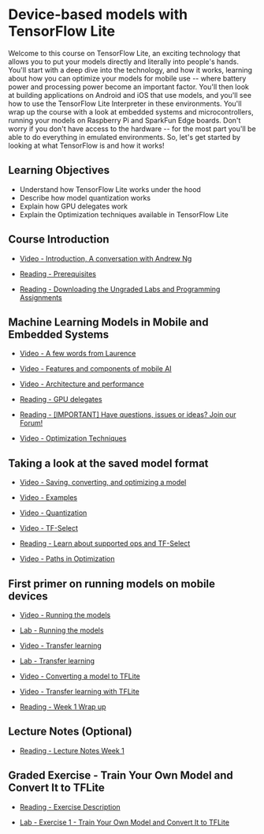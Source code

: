 # Device-based models with TensorFlow Lite

Welcome to this course on TensorFlow Lite, an exciting technology that allows you to put your models directly and literally into people's hands. You'll start with a deep dive into the technology, and how it works, learning about how you can optimize your models for mobile use -- where battery power and processing power become an important factor. You'll then look at building applications on Android and iOS that use models, and you'll see how to use the TensorFlow Lite Interpreter in these environments. You'll wrap up the course with a look at embedded systems and microcontrollers, running your models on Raspberry Pi and SparkFun Edge boards. Don't worry if you don't have access to the hardware -- for the most part you'll be able to do everything in emulated environments. So, let's get started by looking at what TensorFlow is and how it works!

## Learning Objectives

- Understand how TensorFlow Lite works under the hood
- Describe how model quantization works
- Explain how GPU delegates work
- Explain the Optimization techniques available in TensorFlow Lite

## Course Introduction

- [Video - Introduction, A conversation with Andrew Ng](https://www.coursera.org/learn/device-based-models-tensorflow/lecture/mjtY6/introduction-a-conversation-with-andrew-ng)

- [Reading - Prerequisites](https://www.coursera.org/learn/device-based-models-tensorflow/supplement/E2yt1/prerequisites)

- [Reading - Downloading the Ungraded Labs and Programming Assignments](https://www.coursera.org/learn/device-based-models-tensorflow/supplement/x8rwI/downloading-the-ungraded-labs-and-programming-assignments)

## Machine Learning Models in Mobile and Embedded Systems

- [Video - A few words from Laurence](https://www.coursera.org/learn/device-based-models-tensorflow/lecture/H8AQl/a-few-words-from-laurence)

- [Video - Features and components of mobile AI](https://www.coursera.org/learn/device-based-models-tensorflow/lecture/MYtNh/features-and-components-of-mobile-ai)

- [Video - Architecture and performance](https://www.coursera.org/learn/device-based-models-tensorflow/lecture/NUu7G/architecture-and-performance)

- [Reading - GPU delegates](https://www.youtube.com/watch?v=QSbAUxWfxQw)

- [Reading - [IMPORTANT] Have questions, issues or ideas? Join our Forum!](https://community.deeplearning.ai/c/course-q-a/tensorflow-data-and-deployment-specialization/tf2-course-2/142)

- [Video - Optimization Techniques](https://www.coursera.org/learn/device-based-models-tensorflow/lecture/uKRpU/optimization-techniques)

## Taking a look at the saved model format

- [Video - Saving, converting, and optimizing a model](https://www.coursera.org/learn/device-based-models-tensorflow/lecture/64CAo/saving-converting-and-optimizing-a-model)

- [Video - Examples](https://www.coursera.org/learn/device-based-models-tensorflow/lecture/EOxVh/examples)

- [Video - Quantization](https://www.coursera.org/learn/device-based-models-tensorflow/lecture/H98v8/quantization)

- [Video - TF-Select](https://www.coursera.org/learn/device-based-models-tensorflow/lecture/KbOUa/tf-select)

- [Reading - Learn about supported ops and TF-Select](https://www.coursera.org/learn/device-based-models-tensorflow/supplement/WrmvJ/learn-about-supported-ops-and-tf-select)

- [Video - Paths in Optimization](https://www.coursera.org/learn/device-based-models-tensorflow/lecture/caqPx/paths-in-optimization)

## First primer on running models on mobile devices

- [Video - Running the models](https://www.coursera.org/learn/device-based-models-tensorflow/lecture/R3tiz/running-the-models)

- [Lab - Running the models](./Labs/C2_W1_Lab_1_Linear_Regression.ipynb)

- [Video - Transfer learning](https://www.coursera.org/learn/device-based-models-tensorflow/lecture/lNbse/transfer-learning)

- [Lab - Transfer learning](./Labs/C2_W1_Lab_2_Transfer_Learning.ipynb)

- [Video - Converting a model to TFLite](https://www.coursera.org/learn/device-based-models-tensorflow/lecture/FyggE/converting-a-model-to-tflite)

- [Video - Transfer learning with TFLite](https://www.coursera.org/learn/device-based-models-tensorflow/lecture/y7OPK/transfer-learning-with-tflite)

- [Reading - Week 1 Wrap up](https://www.coursera.org/learn/device-based-models-tensorflow/supplement/GmgCO/week-1-wrap-up)

## Lecture Notes (Optional)

- [Reading - Lecture Notes Week 1](https://www.coursera.org/learn/device-based-models-tensorflow/supplement/ZVfWh/lecture-notes-week-1)

## Graded Exercise - Train Your Own Model and Convert It to TFLite

- [Reading - Exercise Description](https://www.coursera.org/learn/device-based-models-tensorflow/supplement/MKU1I/exercise-description)

- [Lab - Exercise 1 - Train Your Own Model and Convert It to TFLite](./Labs/C2_W1_Assignment.ipynb)